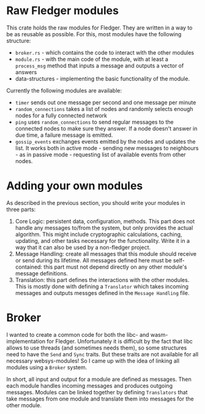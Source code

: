 # Raw Fledger modules

This crate holds the raw modules for Fledger.
They are written in a way to be as reusable as possible.
For this, most modules have the following structure:

- `broker.rs` - which contains the code to interact with the other modules
- `module.rs` - with the main code of the module, with at least a `process_msg` method
that inputs a message and outputs a vector of answers
- data-structures - implementing the basic functionality of the module.

Currently the following modules are available:

- `timer` sends out one message per second and one message per minute
- `random_connections` takes a list of nodes and randomly selects enough nodes for
a fully connected network
- `ping` uses `random_connections` to send regular messages to the connected nodes
to make sure they answer. If a node doesn't answer in due time, a failure message 
is emitted.
- `gossip_events` exchanges events emitted by the nodes and updates the list. It
works both in active mode - sending new messages to neighbours - as in passive
mode - requesting list of available events from other nodes.

# Adding your own modules

As described in the previous section, you should write your modules in three
parts:

1. Core Logic: persistent data, configuration, methods.
This part does not handle any messages to/from the system, but only provides
the actual algorithm.
This might include cryptographic calculations, caching, updating, and other
tasks necessary for the functionality.
Write it in a way that it can also be used by a non-fledger project.
2. Message Handling: create all messages that this module should receive or
send during its lifetime.
All messages defined here must be self-contained: this part must not depend
directly on any other module's message definitions.
3. Translation: this part defines the interactions with the other modules.
This is mostly done with defining a `Translator` which takes incoming messages
and outputs messges defined in the `Message Handling` file.

# Broker

I wanted to create a common code for both the libc- and wasm-implementation for
Fledger.
Unfortunately it is difficult by the fact that libc allows to use threads
(and sometimes needs them), so some structures need to have the `Send` and `Sync`
traits.
But these traits are not available for all necessary websys-modules!
So I came up with the idea of linking all modules using a `Broker` system.

In short, all input and output for a module are defined as messages.
Then each module handles incoming messages and produces outgoing messages.
Modules can be linked together by defining `Translators` that take messages
from one module and translate them into messages for the other module.
